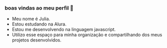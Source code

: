 ### boas vindas ao meu perfil 💙

- Meu nome é Julia. 
- Estou estudando na Alura.
- Estou me desenvolvendo na linguagem javascript.
- Utilizo esse espaço para minha organização e compartilhando dos meus projetos desenvolvidos.
